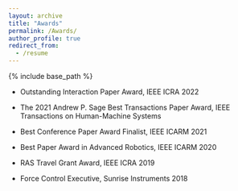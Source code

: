 ```yaml
---
layout: archive
title: "Awards"
permalink: /Awards/
author_profile: true
redirect_from:
  - /resume
---
```


{% include base_path %}




* Outstanding Interaction Paper Award, IEEE ICRA 2022
 
* The 2021 Andrew P. Sage Best Transactions Paper Award, IEEE Transactions on Human-Machine Systems
 
* Best Conference Paper Award Finalist, IEEE ICARM 2021
 
* Best Paper Award in Advanced Robotics, IEEE ICARM 2020
 
* RAS Travel Grant Award, IEEE ICRA 2019
 
* Force Control Executive, Sunrise Instruments 2018
